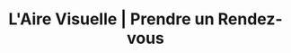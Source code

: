 ---
title: "L'Aire Visuelle | Prendre un Rendez-vous"
slug: rendez-vous-opticien
identifiant: rendez-vous-opticien
titre: "Prenez rendez-vous avec un(e) de nos opticien(ne)s"
description: "Une équipe d'experts prêts à vous aider. Prenez rendez-vous aujourd'hui."
layout: rendez-vous
i18nlanguage: fr
image: /img/optometriste-a-propos.jpg
header:
  transparent: false
  dark: false
noindex: true
od: false
ood: true
odcontent: >-
  Vous pouvez réserver en ligne directement dans l'horaire respectif de **nos optométristes**.
                            
  
  Nous sommes disponibles pour répondre à toutes vos questions, ainsi que pour vous conseiller dans le choix de lunettes de prescription, de lunettes solaires ou de verres de contact.
  
oodcontent: >-
  Vous pouvez remplir le formulaire ci-bas directement pour réserver une plage horaire avec eux.
---